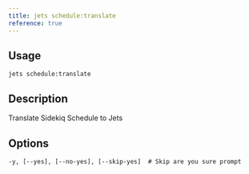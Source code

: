 ```yaml
---
title: jets schedule:translate
reference: true
---
```


## Usage

    jets schedule:translate

## Description

Translate Sidekiq Schedule to Jets


## Options

```
-y, [--yes], [--no-yes], [--skip-yes]  # Skip are you sure prompt
```

